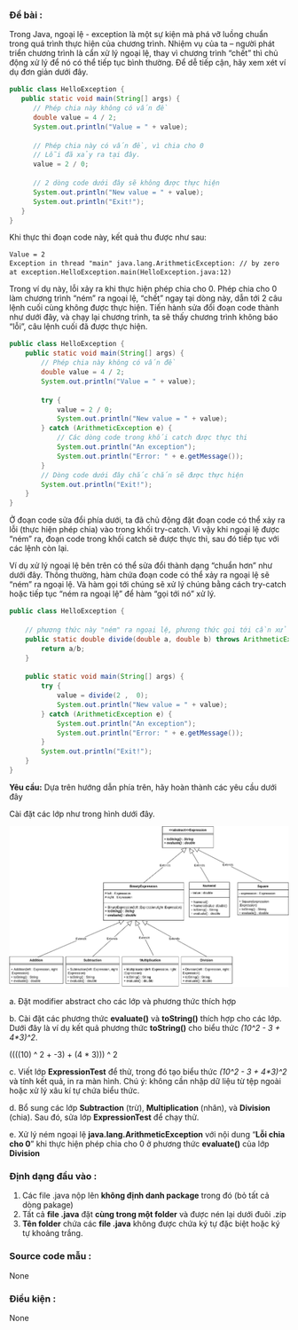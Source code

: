 ### Đề bài :

Trong Java, ngoại lệ - exception là một sự kiện mà phá vỡ luồng chuẩn trong quá trình thực hiện của chương trình. Nhiệm vụ của ta – người phát triển chương trình là cẩn xử lý ngoại lệ, thay vì chương trình “chết” thì chủ động xử lý để nó có thể tiếp tục bình thường. Để dễ tiếp cận, hãy xem xét ví dụ đơn giản dưới đây.

```java
public class HelloException {
   public static void main(String[] args) {
      // Phép chia này không có vấn đề
      double value = 4 / 2;
      System.out.println("Value = " + value);

      // Phép chia này có vấn đề, vì chia cho 0
      // Lỗi đã xảy ra tại đây.
      value = 2 / 0;

      // 2 dòng code dưới đây sẽ không được thực hiện
      System.out.println("New value = " + value);
      System.out.println("Exit!");
   }
}
```

Khi thực thi đoạn code này, kết quả thu được như sau:

```
Value = 2  
Exception in thread "main" java.lang.ArithmeticException: // by zero  
at exception.HelloException.main(HelloException.java:12)
```

Trong ví dụ này, lỗi xảy ra khi thực hiện phép chia cho 0. Phép chia cho 0 làm chương trình “ném” ra ngoại lệ, “chết” ngay tại dòng này, dẫn tới 2 câu lệnh cuối cùng không được thực hiện. Tiến hành sửa đổi đoạn code thành như dưới đây, và chạy lại chương trình, ta sẽ thấy chương trình không báo “lỗi”, câu lệnh cuối đã được thực hiện.

```java
public class HelloException {
    public static void main(String[] args) {
        // Phép chia này không có vấn đề
        double value = 4 / 2;
        System.out.println("Value = " + value);
        
        try {
            value = 2 / 0;
            System.out.println("New value = " + value);
        } catch (ArithmeticException e) {
            // Các dòng code trong khối catch được thực thi
            System.out.println("An exception");
            System.out.println("Error: " + e.getMessage());
        }
        // Dòng code dưới đây chắc chắn sẽ được thực hiện
        System.out.println("Exit!");
    }
}
```

Ở đoạn code sửa đổi phía dưới, ta đã chủ động đặt đoạn code có thể xảy ra lỗi (thực hiện phép chia) vào trong khối try-catch. Vì vậy khi ngoại lệ được “ném” ra, đoạn code trong khối catch sẽ được thực thi, sau đó tiếp tục với các lệnh còn lại.

Ví dụ xử lý ngoại lệ bên trên có thể sửa đổi thành dạng “chuẩn hơn” như dưới đây. Thông thường, hàm chứa đoạn code có thể xảy ra ngoại lệ sẽ “ném” ra ngoại lệ. Và hàm gọi tới chúng sẽ xử lý chúng bằng cách try-catch hoặc tiếp tục “ném ra ngoại lệ” để hàm “gọi tới nó” xử lý.

```java
public class HelloException {

    // phương thức này "ném" ra ngoại lệ, phương thức gọi tới cần xử lý
    public static double divide(double a, double b) throws ArithmeticException {
        return a/b;
    }

    public static void main(String[] args) {
        try {
            value = divide(2 ,  0);
            System.out.println("New value = " + value);
        } catch (ArithmeticException e) {
            System.out.println("An exception");
            System.out.println("Error: " + e.getMessage());
        }
        System.out.println("Exit!");
    }
}
```

**Yêu cầu:** Dựa trên hướng dẫn phía trên, hãy hoàn thành các yêu cầu dưới đây

Cài đặt các lớp như trong hình dưới đây.

![Ngoaile11.png](images/Ngoaile11.png)

a. Đặt modifier abstract cho các lớp và phương thức thích hợp

b. Cài đặt các phương thức **evaluate()** và **toString()** thích hợp cho các lớp. Dưới đây là ví dụ kết quả phương thức **toString()** cho biểu thức _(10^2 - 3 + 4*3)^2_.

((((10) ^ 2 + -3) + (4 * 3))) ^ 2

c. Viết lớp **ExpressionTest** để thử, trong đó tạo biểu thức _(10^2 - 3 + 4*3)^2_ và tính kết quả, in ra màn hình. Chú ý: không cần nhập dữ liệu từ tệp ngoài hoặc xử lý xâu kí tự chứa biểu thức.

d. Bổ sung các lớp **Subtraction** (trừ), **Multiplication** (nhân), và **Division** (chia). Sau đó, sửa lớp **ExpressionTest** để chạy thử.

e. Xử lý ném ngoại lệ **java.lang.ArithmeticException** với nội dung “**Lỗi chia cho 0**” khi thực hiện phép chia cho 0 ở phương thức **evaluate()** của lớp **Division**

### Định dạng đầu vào :

1. Các file .java nộp lên **không định danh package** trong đó (bỏ tất cả dòng pakage)
2. Tất cả **file .java** đặt **cùng trong một folder** và được nén lại dưới đuôi .zip
3. **Tên folder** chứa các **file .java** không được chứa ký tự đặc biệt hoặc ký tự khoảng trắng.

### Source code mẫu :

None

### Điều kiện :

None